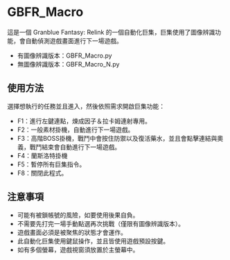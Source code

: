 # GBFR_Macro
這是一個 Granblue Fantasy: Relink 的一個自動化巨集，巨集使用了圖像辨識功能，會自動偵測遊戲畫面進行下一場遊戲。

* 有圖像辨識版本：GBFR_Macro.py
* 無圖像辨識版本：GBFR_Macro_N.py


## 使用方法
選擇想執行的任務並且進入，然後依照需求開啟巨集功能：  
* F1：進行左鍵連點，煉成因子＆拉卡姆連射專用。  
* F2：一般素材掛機，自動進行下一場遊戲。  
* F3：高階BOSS掛機，戰鬥中會按住防禦以及復活藥水，並且會點擊連結與奧義，戰鬥結束會自動進行下一場遊戲。  
* F4：蘭斯洛特掛機  
* F5：暫停所有巨集指令。  
* F8：關閉此程式。


## 注意事項
* 可能有被鎖帳號的風險，如要使用後果自負。
* 不需要先打完一場手動點選再次挑戰（僅限有圖像辨識版本）。
* 遊戲畫面必須是被聚焦的狀態才會運作。
* 此自動化巨集使用鍵鼠操作，並且皆使用遊戲預設按鍵。
* 如有多個螢幕，遊戲視窗須放置於主螢幕中。
